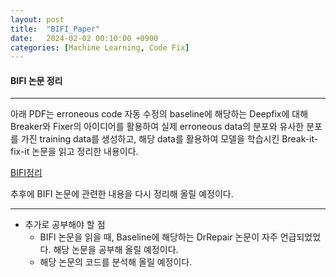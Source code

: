 ```yaml
---
layout: post
title:  "BIFI_Paper"
date:   2024-02-02 00:10:00 +0900
categories: [Machine Learning, Code Fix]
---
```

#### BIFI 논문 정리

****

아래 PDF는 erroneous code 자동 수정의 baseline에 해당하는 Deepfix에 대해 Breaker와 Fixer의 아이디어를 활용하여 실제 erroneous data의 분포와 유사한 분포를 가진 training data를 생성하고, 해당 data를 활용하여 모델을 학습시킨 Break-it-fix-it 논문을 읽고 정리한 내용이다.

[BIFI정리](/assets/pdf/BIFI_study.pdf)

추후에 BIFI 논문에 관련한 내용을 다시 정리해 올릴 예정이다.

****

* 추가로 공부해야 할 점
  * BIFI 논문을 읽을 때, Baseline에 해당하는 DrRepair 논문이 자주 언급되었었다. 해당 논문을 공부해 올릴 예정이다.
  * 해당 논문의 코드를 분석해 올릴 예정이다.

